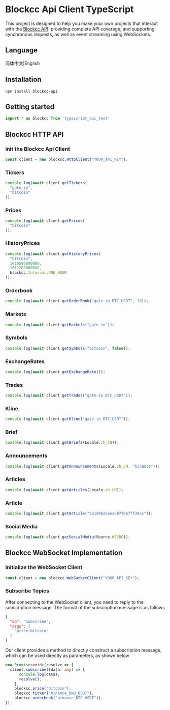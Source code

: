 # Blockcc Api Client TypeScript

This project is designed to help you make your own projects that interact with
the [Blockcc API](https://blockcc.gitee.io/blockcc-api-document/en_US/#overview). providing complete API coverage, and
supporting synchronous requests, as well as event streaming using WebSockets.

## Language

简体中文|English

## Installation

```shell
npm install blockcc-api
```

## Getting started

```ts
import * as blockcc from 'typescript_api_test'
```

## Blockcc HTTP API

### init the Blockcc Api Client

```ts
const client = new blockcc.HttpClient("YOUR_API_KEY");
```

### Tickers

```ts
console.log(await client.getTickers(
  "gate-io",
  "bitcoin"
));
```

### Prices

```ts
console.log(await client.getPrices(
  "bitcoin"
));
```

### HistoryPrices

```ts
console.log(await client.getHistoryPrices(
  "bitcoin",
  1610596800000,
  1611288000000,
  blockcc.Interval.ONE_HOUR
));
```

### Orderbook

```ts
console.log(await client.getOrderBook("gate-io_BTC_USDT", 10));
```

### Markets

```ts
console.log(await client.getMarkets("gate-io"));
```

### Symbols

```ts
console.log(await client.getSymbols("bitcoin", false));
```

### ExchangeRates

```ts
console.log(await client.getExchangeRate());
```

### Trades

```ts
console.log(await client.getTrades("gate-io_BTC_USDT"));
```

### Kline

```ts
console.log(await client.getKline("gate-io_BTC_USDT"));
```

### Brief

```ts
console.log(await client.getBriefs(Locale.zh_CN));
```

### Announcements

```ts
console.log(await client.getAnnouncements(Locale.zh_CN, "binance"));
```

### Articles

```ts
console.log(await client.getArticles(Locale.zh_CN));
```

### Article

```ts
console.log(await client.getArticle("5e1d96a5aeae8770b7ff34ac"));
```

### Social Media

```ts
console.log(await client.getSocialMedia(Source.WEIBO));
```

## Blockcc WebSocket Implementation

### Initialize the WebSocket Client

```ts
const client = new blockcc.WebSocketClient("YOUR_API_KEY");
```

### Subscribe Topics

After connecting to the WebSocket client, you need to reply to the subscription message. The format of the subscription
message is as follows

```json
{
  "op": "subscribe",
  "args": [
    "price:bitcoin"
  ]
}
```

Our client provides a method to directly construct a subscription message, which can be used directly as parameters, as
shown below

```ts
new Promise<void>(resolve => {
  client.subscribe((data: any) => {
      console.log(data);
      resolve();
    },
    blockcc.price("bitcoin"),
    blockcc.ticker("binance_BNB_USDT"),
    blockcc.orderbook("binance_BTC_USDT"));
});
```
